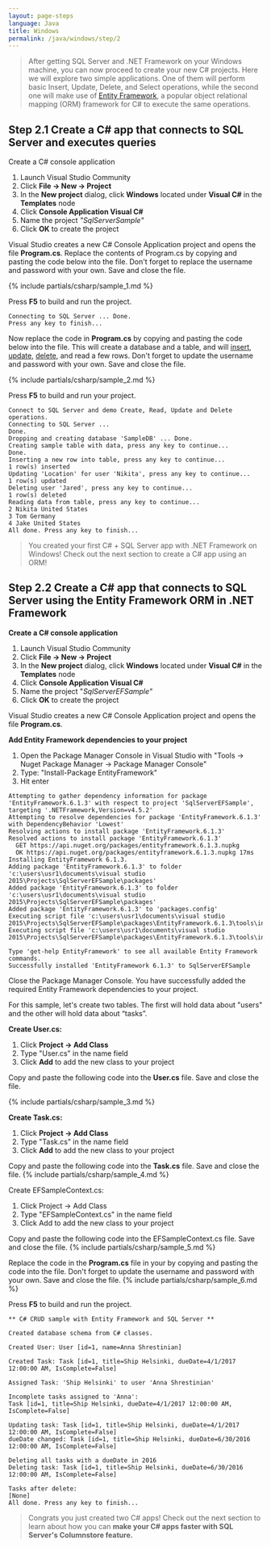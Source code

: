 ```yaml
---
layout: page-steps
language: Java
title: Windows
permalink: /java/windows/step/2
---
```


> After getting SQL Server and .NET Framework on your Windows machine, you can now proceed to create your new C# projects. Here we will explore two simple applications. One of them will perform basic Insert, Update, Delete, and Select operations, while the second one will make use of [Entity Framework](https://www.asp.net/entity-framework), a popular object relational mapping (ORM) framework for C# to execute the same operations.

## Step 2.1 Create a C# app that connects to SQL Server and executes queries
Create a C# console application 
1. Launch Visual Studio Community 
1. Click **File -> New -> Project**
1. In the **New project** dialog, click **Windows** located under **Visual C#** in the **Templates** node 
1. Click **Console Application Visual C#** 
1. Name the project _"SqlServerSample"_ 
1. Click **OK** to create the project

Visual Studio creates a new C# Console Application project and opens the file **Program.cs**. Replace the contents of Program.cs by copying and pasting the code below into the file. Don't forget to replace the username and password with your own. Save and close the file.

{% include partials/csharp/sample_1.md %}

Press **F5** to build and run the project.

```results
Connecting to SQL Server ... Done.
Press any key to finish...
```

Now replace the code in **Program.cs** by copying and pasting the code below into the file. This will create a database and a table, and will [insert](https://msdn.microsoft.com/en-us/library/ms174335.aspx), [update](https://msdn.microsoft.com/en-us/library/ms177523.aspx), [delete](https://msdn.microsoft.com/en-us/library/ms189835.aspx), and read a few rows. Don't forget to update the username and password with your own. Save and close the file.

{% include partials/csharp/sample_2.md %}

Press **F5** to build and run your project.

```results
Connect to SQL Server and demo Create, Read, Update and Delete operations.
Connecting to SQL Server ...
Done.
Dropping and creating database 'SampleDB' ... Done.
Creating sample table with data, press any key to continue...
Done.
Inserting a new row into table, press any key to continue...
1 row(s) inserted
Updating 'Location' for user 'Nikita', press any key to continue...
1 row(s) updated
Deleting user 'Jared', press any key to continue...
1 row(s) deleted
Reading data from table, press any key to continue...
2 Nikita United States
3 Tom Germany
4 Jake United States
All done. Press any key to finish...
```

> You created your first C# + SQL Server app with .NET Framework on Windows! Check out the next section to create a C# app using an ORM!

## Step 2.2 Create a C# app that connects to SQL Server using the Entity Framework ORM in .NET Framework

**Create a C# console application**
1. Launch Visual Studio Community 
1. Click **File -> New -> Project** 
1. In the **New project** dialog, click **Windows** located under **Visual C#** in the **Templates** node 
1. Click **Console Application Visual C#** 
1. Name the project "_SqlServerEFSample"_ 
1. Click **OK** to create the project

Visual Studio creates a new C# Console Application project and opens the file **Program.cs**.

**Add Entity Framework dependencies to your project**
1. Open the Package Manager Console in Visual Studio with "Tools -> Nuget Package Manager -> Package Manager Console"
1. Type: "Install-Package EntityFramework" 
1. Hit enter

```results
Attempting to gather dependency information for package 'EntityFramework.6.1.3' with respect to project 'SqlServerEFSample', targeting '.NETFramework,Version=v4.5.2'
Attempting to resolve dependencies for package 'EntityFramework.6.1.3' with DependencyBehavior 'Lowest'
Resolving actions to install package 'EntityFramework.6.1.3'
Resolved actions to install package 'EntityFramework.6.1.3'
  GET https://api.nuget.org/packages/entityframework.6.1.3.nupkg
  OK https://api.nuget.org/packages/entityframework.6.1.3.nupkg 17ms
Installing EntityFramework 6.1.3.
Adding package 'EntityFramework.6.1.3' to folder 'c:\users\usr1\documents\visual studio 2015\Projects\SqlServerEFSample\packages'
Added package 'EntityFramework.6.1.3' to folder 'c:\users\usr1\documents\visual studio 2015\Projects\SqlServerEFSample\packages'
Added package 'EntityFramework.6.1.3' to 'packages.config'
Executing script file 'c:\users\usr1\documents\visual studio 2015\Projects\SqlServerEFSample\packages\EntityFramework.6.1.3\tools\init.ps1'
Executing script file 'c:\users\usr1\documents\visual studio 2015\Projects\SqlServerEFSample\packages\EntityFramework.6.1.3\tools\install.ps1'

Type 'get-help EntityFramework' to see all available Entity Framework commands.
Successfully installed 'EntityFramework 6.1.3' to SqlServerEFSample
```

Close the Package Manager Console. You have successfully added the required Entity Framework dependencies to your project.

For this sample, let's create two tables. The first will hold data about "users" and the other will hold data about “tasks”.

**Create User.cs:**
1. Click **Project -> Add Class**
1. Type "User.cs" in the name field 
1. Click **Add** to add the new class to your project

Copy and paste the following code into the **User.cs** file. Save and close the file.

{% include partials/csharp/sample_3.md %}

**Create Task.cs:** 
1. Click **Project -> Add Class**
2. Type "Task.cs" in the name field 
3. Click **Add** to add the new class to your project

Copy and paste the following code into the **Task.cs** file. Save and close the file.
{% include partials/csharp/sample_4.md %}

Create EFSampleContext.cs: 
1. Click Project -> Add Class 
2. Type "EFSampleContext.cs" in the name field 
3. Click Add to add the new class to your project

Copy and paste the following code into the EFSampleContext.cs file. Save and close the file.
{% include partials/csharp/sample_5.md %}

Replace the code in the **Program.cs** file in your by copying and pasting the code into the file. Don't forget to update the username and password with your own. Save and close the file.
{% include partials/csharp/sample_6.md %}

Press **F5** to build and run the project.

```results
** C# CRUD sample with Entity Framework and SQL Server **

Created database schema from C# classes.

Created User: User [id=1, name=Anna Shrestinian]

Created Task: Task [id=1, title=Ship Helsinki, dueDate=4/1/2017 12:00:00 AM, IsComplete=False]

Assigned Task: 'Ship Helsinki' to user 'Anna Shrestinian'

Incomplete tasks assigned to 'Anna':
Task [id=1, title=Ship Helsinki, dueDate=4/1/2017 12:00:00 AM, IsComplete=False]

Updating task: Task [id=1, title=Ship Helsinki, dueDate=4/1/2017 12:00:00 AM, IsComplete=False]
dueDate changed: Task [id=1, title=Ship Helsinki, dueDate=6/30/2016 12:00:00 AM, IsComplete=False]

Deleting all tasks with a dueDate in 2016
Deleting task: Task [id=1, title=Ship Helsinki, dueDate=6/30/2016 12:00:00 AM, IsComplete=False]

Tasks after delete:
[None]
All done. Press any key to finish...
```

> Congrats you just created two C# apps! Check out the next section to learn about how you can **make your C# apps faster with SQL Server's Columnstore feature.**
